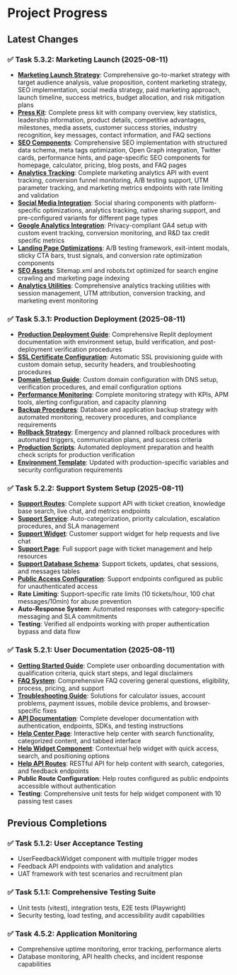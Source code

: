 # Project Progress

## Latest Changes

### ✅ Task 5.3.2: Marketing Launch (2025-08-11)
- **[Marketing Launch Strategy](docs/marketing/launch-strategy.md)**: Comprehensive go-to-market strategy with target audience analysis, value proposition, content marketing strategy, SEO implementation, social media strategy, paid marketing approach, launch timeline, success metrics, budget allocation, and risk mitigation plans
- **[Press Kit](docs/marketing/press-kit.md)**: Complete press kit with company overview, key statistics, leadership information, product details, competitive advantages, milestones, media assets, customer success stories, industry recognition, key messages, contact information, and FAQ sections
- **[SEO Components](client/src/components/seo/)**: Comprehensive SEO implementation with structured data schema, meta tags optimization, Open Graph integration, Twitter cards, performance hints, and page-specific SEO components for homepage, calculator, pricing, blog posts, and FAQ pages
- **[Analytics Tracking](server/routes/analytics.ts)**: Complete marketing analytics API with event tracking, conversion funnel monitoring, A/B testing support, UTM parameter tracking, and marketing metrics endpoints with rate limiting and validation
- **[Social Media Integration](client/src/components/marketing/SocialShare.tsx)**: Social sharing components with platform-specific optimizations, analytics tracking, native sharing support, and pre-configured variants for different page types
- **[Google Analytics Integration](client/src/components/marketing/GoogleAnalytics.tsx)**: Privacy-compliant GA4 setup with custom event tracking, conversion monitoring, and R&D tax credit specific metrics
- **[Landing Page Optimizations](client/src/components/marketing/LandingOptimizations.tsx)**: A/B testing framework, exit-intent modals, sticky CTA bars, trust signals, and conversion rate optimization components
- **[SEO Assets](client/public/)**: Sitemap.xml and robots.txt optimized for search engine crawling and marketing page indexing
- **[Analytics Utilities](client/src/utils/analytics.ts)**: Comprehensive analytics tracking utilities with session management, UTM attribution, conversion tracking, and marketing event monitoring

### ✅ Task 5.3.1: Production Deployment (2025-08-11)
- **[Production Deployment Guide](docs/deployment/production-deployment.md)**: Comprehensive Replit deployment documentation with environment setup, build verification, and post-deployment verification procedures
- **[SSL Certificate Configuration](docs/deployment/ssl-certificates.md)**: Automatic SSL provisioning guide with custom domain setup, security headers, and troubleshooting procedures
- **[Domain Setup Guide](docs/deployment/domain-setup.md)**: Custom domain configuration with DNS setup, verification procedures, and email configuration options
- **[Performance Monitoring](docs/operations/performance-monitoring.md)**: Complete monitoring strategy with KPIs, APM tools, alerting configuration, and capacity planning
- **[Backup Procedures](docs/operations/backup-procedures.md)**: Database and application backup strategy with automated monitoring, recovery procedures, and compliance requirements  
- **[Rollback Strategy](docs/operations/rollback-strategy.md)**: Emergency and planned rollback procedures with automated triggers, communication plans, and success criteria
- **[Production Scripts](scripts/)**: Automated deployment preparation and health check scripts for production verification
- **[Environment Template](.env.example)**: Updated with production-specific variables and security configuration requirements

### ✅ Task 5.2.2: Support System Setup (2025-08-11)
- **[Support Routes](server/routes/support.ts)**: Complete support API with ticket creation, knowledge base search, live chat, and metrics endpoints
- **[Support Service](server/services/supportService.ts)**: Auto-categorization, priority calculation, escalation procedures, and SLA management
- **[Support Widget](client/src/components/support/SupportWidget.tsx)**: Customer support widget for help requests and live chat
- **[Support Page](client/src/pages/Support.tsx)**: Full support page with ticket management and help resources
- **[Support Database Schema](shared/schema.ts)**: Support tickets, updates, chat sessions, and messages tables
- **[Public Access Configuration](server/middleware/dataProtection.ts)**: Support endpoints configured as public for unauthenticated access
- **Rate Limiting**: Support-specific rate limits (10 tickets/hour, 100 chat messages/10min) for abuse prevention
- **Auto-Response System**: Automated responses with category-specific messaging and SLA commitments
- **Testing**: Verified all endpoints working with proper authentication bypass and data flow

### ✅ Task 5.2.1: User Documentation (2025-08-11)
- **[Getting Started Guide](docs/user/getting-started.md)**: Complete user onboarding documentation with qualification criteria, quick start steps, and legal disclaimers
- **[FAQ System](docs/user/faq.md)**: Comprehensive FAQ covering general questions, eligibility, process, pricing, and support
- **[Troubleshooting Guide](docs/user/troubleshooting.md)**: Solutions for calculator issues, account problems, payment issues, mobile device problems, and browser-specific fixes
- **[API Documentation](docs/user/api-documentation.md)**: Complete developer documentation with authentication, endpoints, SDKs, and testing instructions
- **[Help Center Page](client/src/pages/Help.tsx)**: Interactive help center with search functionality, categorized content, and tabbed interface
- **[Help Widget Component](client/src/components/help/HelpWidget.tsx)**: Contextual help widget with quick access, search, and positioning options
- **[Help API Routes](server/routes/help.ts)**: RESTful API for help content with search, categories, and feedback endpoints
- **Public Route Configuration**: Help routes configured as public endpoints accessible without authentication
- **Testing**: Comprehensive unit tests for help widget component with 10 passing test cases

## Previous Completions

### ✅ Task 5.1.2: User Acceptance Testing
- UserFeedbackWidget component with multiple trigger modes
- Feedback API endpoints with validation and analytics
- UAT framework with test scenarios and recruitment plan

### ✅ Task 5.1.1: Comprehensive Testing Suite  
- Unit tests (vitest), integration tests, E2E tests (Playwright)
- Security testing, load testing, and accessibility audit capabilities

### ✅ Task 4.5.2: Application Monitoring
- Comprehensive uptime monitoring, error tracking, performance alerts
- Database monitoring, API health checks, and incident response capabilities